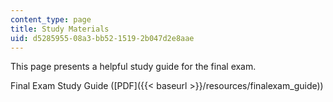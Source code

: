 ```yaml
---
content_type: page
title: Study Materials
uid: d5285955-08a3-bb52-1519-2b047d2e8aae
---
```


This page presents a helpful study guide for the final exam.

Final Exam Study Guide ([PDF]({{< baseurl >}}/resources/finalexam_guide))